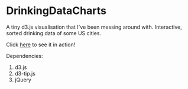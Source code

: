 DrinkingDataCharts
==================

A tiny d3.js visualisation that I've been messing around with.
Interactive, sorted drinking data of some US cities.

Click [here](http://manishgill.com/DrinkingDataCharts) to see it in action!

Dependencies:
  1. d3.js
  2. d3-tip.js
  3. jQuery
